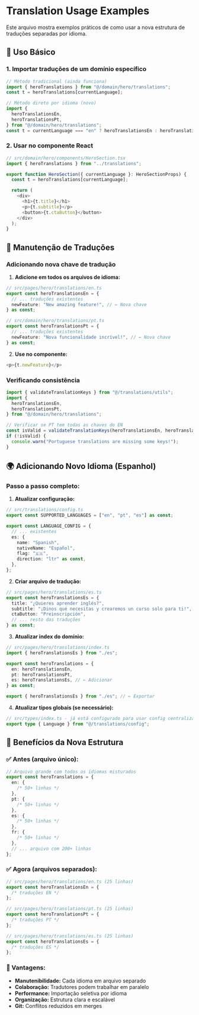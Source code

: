 # Translation Usage Examples

Este arquivo mostra exemplos práticos de como usar a nova estrutura de traduções separadas por idioma.

## 📝 Uso Básico

### 1. **Importar traduções de um domínio específico**

```typescript
// Método tradicional (ainda funciona)
import { heroTranslations } from "@/domain/hero/translations";
const t = heroTranslations[currentLanguage];

// Método direto por idioma (novo)
import {
  heroTranslationsEn,
  heroTranslationsPt,
} from "@/domain/hero/translations";
const t = currentLanguage === "en" ? heroTranslationsEn : heroTranslationsPt;
```

### 2. **Usar no componente React**

```typescript
// src/domain/hero/components/HeroSection.tsx
import { heroTranslations } from "../translations";

export function HeroSection({ currentLanguage }: HeroSectionProps) {
  const t = heroTranslations[currentLanguage];

  return (
    <div>
      <h1>{t.title}</h1>
      <p>{t.subtitle}</p>
      <button>{t.ctaButton}</button>
    </div>
  );
}
```

## 🔧 Manutenção de Traduções

### **Adicionando nova chave de tradução**

1. **Adicione em todos os arquivos de idioma:**

```typescript
// src/pages/hero/translations/en.ts
export const heroTranslationsEn = {
  // ... traduções existentes
  newFeature: "New amazing feature!", // ← Nova chave
} as const;

// src/domain/hero/translations/pt.ts
export const heroTranslationsPt = {
  // ... traduções existentes
  newFeature: "Nova funcionalidade incrível!", // ← Nova chave
} as const;
```

2. **Use no componente:**

```typescript
<p>{t.newFeature}</p>
```

### **Verificando consistência**

```typescript
import { validateTranslationKeys } from "@/translations/utils";
import {
  heroTranslationsEn,
  heroTranslationsPt,
} from "@/domain/hero/translations";

// Verificar se PT tem todas as chaves do EN
const isValid = validateTranslationKeys(heroTranslationsEn, heroTranslationsPt);
if (!isValid) {
  console.warn("Portuguese translations are missing some keys!");
}
```

## 🌍 Adicionando Novo Idioma (Espanhol)

### **Passo a passo completo:**

1. **Atualizar configuração:**

```typescript
// src/translations/config.ts
export const SUPPORTED_LANGUAGES = ["en", "pt", "es"] as const;

export const LANGUAGE_CONFIG = {
  // ... existentes
  es: {
    name: "Spanish",
    nativeName: "Español",
    flag: "🇪🇸",
    direction: "ltr" as const,
  },
};
```

2. **Criar arquivo de tradução:**

```typescript
// src/pages/hero/translations/es.ts
export const heroTranslationsEs = {
  title: "¿Quieres aprender inglés?",
  subtitle: "¡Dinos qué necesitas y crearemos un curso solo para ti!",
  ctaButton: "Preinscripción",
  // ... resto das traduções
} as const;
```

3. **Atualizar index do domínio:**

```typescript
// src/pages/hero/translations/index.ts
import { heroTranslationsEs } from "./es";

export const heroTranslations = {
  en: heroTranslationsEn,
  pt: heroTranslationsPt,
  es: heroTranslationsEs, // ← Adicionar
} as const;

export { heroTranslationsEs } from "./es"; // ← Exportar
```

4. **Atualizar tipos globais (se necessário):**

```typescript
// src/types/index.ts - já está configurado para usar config centralizada
export type { Language } from "@/translations/config";
```

## 🎯 Benefícios da Nova Estrutura

### **✅ Antes (arquivo único):**

```typescript
// Arquivo grande com todos os idiomas misturados
export const heroTranslations = {
  en: {
    /* 50+ linhas */
  },
  pt: {
    /* 50+ linhas */
  },
  es: {
    /* 50+ linhas */
  },
  fr: {
    /* 50+ linhas */
  },
  // ... arquivo com 200+ linhas
};
```

### **✅ Agora (arquivos separados):**

```typescript
// src/pages/hero/translations/en.ts (25 linhas)
export const heroTranslationsEn = {
  /* traduções EN */
};

// src/pages/hero/translations/pt.ts (25 linhas)
export const heroTranslationsPt = {
  /* traduções PT */
};

// src/pages/hero/translations/es.ts (25 linhas)
export const heroTranslationsEs = {
  /* traduções ES */
};
```

### **🚀 Vantagens:**

- **Manutenibilidade:** Cada idioma em arquivo separado
- **Colaboração:** Tradutores podem trabalhar em paralelo
- **Performance:** Importação seletiva por idioma
- **Organização:** Estrutura clara e escalável
- **Git:** Conflitos reduzidos em merges
